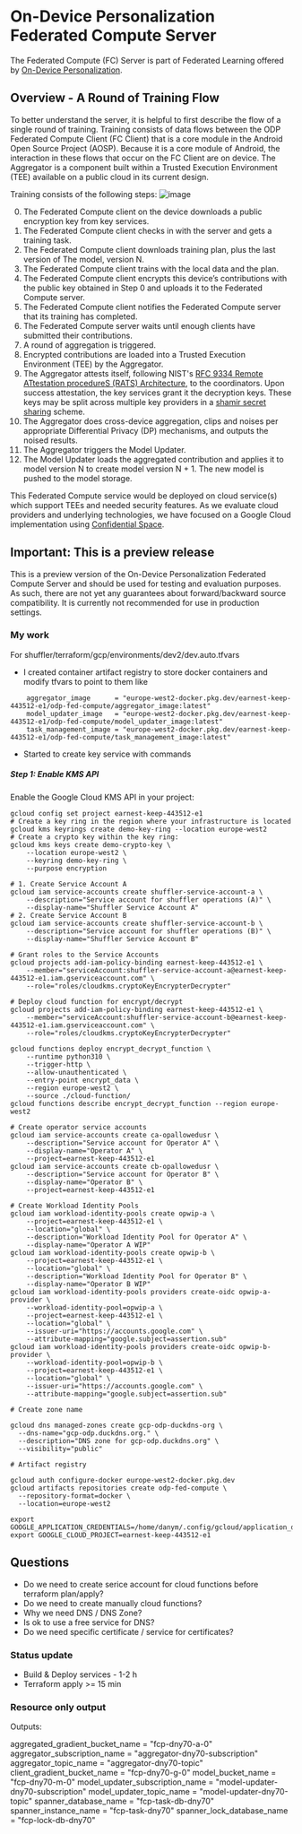 # On-Device Personalization Federated Compute Server

The Federated Compute (FC) Server is part of Federated Learning offered by [On-Device Personalization](https://developers.google.com/privacy-sandbox/protections/on-device-personalization).

## Overview - A Round of Training Flow
To better understand the server, it is helpful to first describe the flow of a single round of training. Training consists of data flows between the ODP Federated Compute Client (FC Client) that is a core module in the Android Open Source Project (AOSP).  Because it is a core module of Android, the interaction in these flows that occur on the FC Client are on device.  The Aggregator is a component built within a Trusted Execution Environment (TEE) available on a public cloud in its current design.

Training consists of the following steps:
![image](docs/high-level-overview.png)

0. The Federated Compute client on the device downloads a public encryption key from key services.
1. The Federated Compute client checks in with the server and gets a training task.
2. The Federated Compute client downloads training plan, plus the last version of The model, version N.
3. The Federated Compute client trains with the local data and the plan.
4. The Federated Compute client encrypts this device’s contributions with the public key obtained in Step 0 and uploads it to the Federated Compute server.
5. The Federated Compute client notifies the Federated Compute server that its training has completed.
6. The Federated Compute server waits until enough clients have submitted their contributions.
7. A round of aggregation is triggered.
8. Encrypted contributions are loaded into a Trusted Execution Environment (TEE) by the Aggregator. 
9. The Aggregator attests itself, following NIST's [RFC 9334 Remote ATtestation procedureS (RATS) Architecture](https://www.rfc-editor.org/rfc/rfc9334), to the coordinators. Upon success attestation, the key services grant it the decryption keys. These keys may be split across multiple key providers in a [shamir secret sharing](https://en.wikipedia.org/wiki/Shamir%27s_secret_sharing) scheme.
10. The Aggregator does cross-device aggregation, clips and noises per appropriate Differential Privacy (DP) mechanisms, and outputs the noised results.
11. The Aggregator triggers the Model Updater.
12. The Model Updater loads the aggregated contribution and applies it to model version N to create model version N + 1. The new model is pushed to the model storage.


This Federated Compute service would be deployed on cloud service(s) which support TEEs and needed security features. As we evaluate cloud providers and underlying technologies, we have focused on a Google Cloud implementation using [Confidential Space](https://cloud.google.com/docs/security/confidential-space).

## Important: This is a preview release
This is a preview version of the On-Device Personalization Federated Compute Server and should be used for testing and evaluation purposes. As such, there are not yet any guarantees about forward/backward source compatibility. It is currently not recommended for use in production settings.



### My work


For shuffler/terraform/gcp/environments/dev2/dev.auto.tfvars
- I created container artifact registry to store docker containers and modify tfvars to point to them like
```shell
    aggregator_image      = "europe-west2-docker.pkg.dev/earnest-keep-443512-e1/odp-fed-compute/aggregator_image:latest"
    model_updater_image   = "europe-west2-docker.pkg.dev/earnest-keep-443512-e1/odp-fed-compute/model_updater_image:latest"
    task_management_image = "europe-west2-docker.pkg.dev/earnest-keep-443512-e1/odp-fed-compute/task_management_image:latest"
```

- Started to create key service with commands

##### Step 1: Enable KMS API
Enable the Google Cloud KMS API in your project:

```shell
gcloud config set project earnest-keep-443512-e1
# Create a key ring in the region where your infrastructure is located
gcloud kms keyrings create demo-key-ring --location europe-west2
# Create a crypto key within the key ring:
gcloud kms keys create demo-crypto-key \
    --location europe-west2 \
    --keyring demo-key-ring \
    --purpose encryption

# 1. Create Service Account A
gcloud iam service-accounts create shuffler-service-account-a \
    --description="Service account for shuffler operations (A)" \
    --display-name="Shuffler Service Account A"
# 2. Create Service Account B
gcloud iam service-accounts create shuffler-service-account-b \
    --description="Service account for shuffler operations (B)" \
    --display-name="Shuffler Service Account B"

# Grant roles to the Service Accounts
gcloud projects add-iam-policy-binding earnest-keep-443512-e1 \
    --member="serviceAccount:shuffler-service-account-a@earnest-keep-443512-e1.iam.gserviceaccount.com" \
    --role="roles/cloudkms.cryptoKeyEncrypterDecrypter"

# Deploy cloud function for encrypt/decrypt
gcloud projects add-iam-policy-binding earnest-keep-443512-e1 \
    --member="serviceAccount:shuffler-service-account-b@earnest-keep-443512-e1.iam.gserviceaccount.com" \
    --role="roles/cloudkms.cryptoKeyEncrypterDecrypter"

gcloud functions deploy encrypt_decrypt_function \
    --runtime python310 \
    --trigger-http \
    --allow-unauthenticated \
    --entry-point encrypt_data \
    --region europe-west2 \
    --source ./cloud-function/
gcloud functions describe encrypt_decrypt_function --region europe-west2

# Create operator service accounts
gcloud iam service-accounts create ca-opallowedusr \
    --description="Service account for Operator A" \
    --display-name="Operator A" \
    --project=earnest-keep-443512-e1
gcloud iam service-accounts create cb-opallowedusr \
    --description="Service account for Operator B" \
    --display-name="Operator B" \
    --project=earnest-keep-443512-e1

# Create Workload Identity Pools
gcloud iam workload-identity-pools create opwip-a \
    --project=earnest-keep-443512-e1 \
    --location="global" \
    --description="Workload Identity Pool for Operator A" \
    --display-name="Operator A WIP"
gcloud iam workload-identity-pools create opwip-b \
    --project=earnest-keep-443512-e1 \
    --location="global" \
    --description="Workload Identity Pool for Operator B" \
    --display-name="Operator B WIP"
gcloud iam workload-identity-pools providers create-oidc opwip-a-provider \
    --workload-identity-pool=opwip-a \
    --project=earnest-keep-443512-e1 \
    --location="global" \
    --issuer-uri="https://accounts.google.com" \
    --attribute-mapping="google.subject=assertion.sub"
gcloud iam workload-identity-pools providers create-oidc opwip-b-provider \
    --workload-identity-pool=opwip-b \
    --project=earnest-keep-443512-e1 \
    --location="global" \
    --issuer-uri="https://accounts.google.com" \
    --attribute-mapping="google.subject=assertion.sub"

# Create zone name

gcloud dns managed-zones create gcp-odp-duckdns-org \
  --dns-name="gcp-odp.duckdns.org." \
  --description="DNS zone for gcp-odp.duckdns.org" \
  --visibility="public"

# Artifact registry

gcloud auth configure-docker europe-west2-docker.pkg.dev
gcloud artifacts repositories create odp-fed-compute \
  --repository-format=docker \
  --location=europe-west2

export GOOGLE_APPLICATION_CREDENTIALS=/home/danym/.config/gcloud/application_default_credentials.json
export GOOGLE_CLOUD_PROJECT=earnest-keep-443512-e1
```

## Questions
- Do we need to create serice account for cloud functions before terraform plan/apply?
- Do we need to create manually cloud functions?
- Why we need DNS / DNS Zone?
- Is ok to use a free service for DNS?
- Do we need specific certificate / service for certificates?



 ### Status update
- Build & Deploy services - 1-2 h
- Terraform apply >= 15 min



### Resource only output
Outputs:

aggregated_gradient_bucket_name = "fcp-dny70-a-0"
aggregator_subscription_name = "aggregator-dny70-subscription"
aggregator_topic_name = "aggregator-dny70-topic"
client_gradient_bucket_name = "fcp-dny70-g-0"
model_bucket_name = "fcp-dny70-m-0"
model_updater_subscription_name = "model-updater-dny70-subscription"
model_updater_topic_name = "model-updater-dny70-topic"
spanner_database_name = "fcp-task-db-dny70"
spanner_instance_name = "fcp-task-dny70"
spanner_lock_database_name = "fcp-lock-db-dny70"